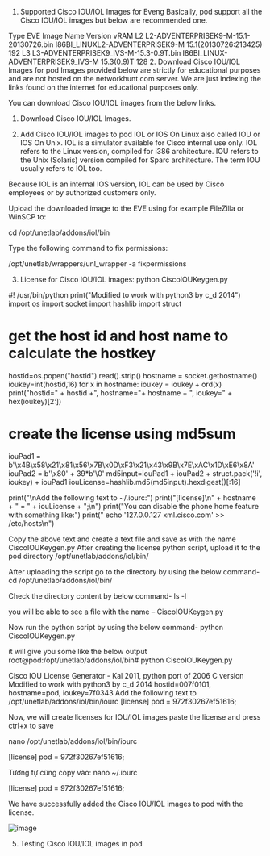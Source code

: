 1. Supported Cisco IOU/IOL Images for Eveng
Basically, pod support all the Cisco IOU/IOL images but below are recommended one.

Type	EVE Image Name	Version	vRAM
L2	L2-ADVENTERPRISEK9-M-15.1-20130726.bin	I86BI_LINUXL2-ADVENTERPRISEK9-M 15.1(20130726:213425)	192
L3	L3-ADVENTERPRISEK9_IVS-M-15.3-0.9T.bin	I86BI_LINUX-ADVENTERPRISEK9_IVS-M 15.3(0.9)T	128
2. Download Cisco IOU/IOL Images for pod
Images provided below are strictly for educational purposes and are not hosted on the networkhunt.com server. We are just indexing the links found on the internet for educational purposes only.

You can download Cisco IOU/IOL images from the below links.
1. Download Cisco IOU/IOL Images.

3. Add Cisco IOU/IOL images to pod
IOL or IOS On Linux also called IOU or IOS On Unix.
IOL is a simulator available for Cisco internal use only.
IOL refers to the Linux version, compiled for i386 architecture.
IOU refers to the Unix (Solaris) version compiled for Sparc architecture. The term IOU usually refers to IOL too.

Because IOL is an internal IOS version, IOL can be used by Cisco employees or by authorized customers only.

Upload the downloaded image to the EVE using for example FileZilla or WinSCP to:  

cd /opt/unetlab/addons/iol/bin

Type the following command to fix permissions:

/opt/unetlab/wrappers/unl_wrapper -a fixpermissions

3. License for Cisco IOU/IOL images:
python CiscoIOUKeygen.py

#! /usr/bin/python
print("Modified to work with python3 by c_d 2014")
import os
import socket
import hashlib
import struct

# get the host id and host name to calculate the hostkey
hostid=os.popen("hostid").read().strip()
hostname = socket.gethostname()
ioukey=int(hostid,16)
for x in hostname:
 ioukey = ioukey + ord(x)
print("hostid=" + hostid +", hostname="+ hostname + ", ioukey=" + hex(ioukey)[2:])

# create the license using md5sum
iouPad1 = b'\x4B\x58\x21\x81\x56\x7B\x0D\xF3\x21\x43\x9B\x7E\xAC\x1D\xE6\x8A'
iouPad2 = b'\x80' + 39*b'\0'
md5input=iouPad1 + iouPad2 + struct.pack('!i', ioukey) + iouPad1
iouLicense=hashlib.md5(md5input).hexdigest()[:16]

print("\nAdd the following text to ~/.iourc:")
print("[license]\n" + hostname + " = " + iouLicense + ";\n")
print("You can disable the phone home feature with something like:")
print(" echo '127.0.0.127 xml.cisco.com' >> /etc/hosts\n")

Copy the above text and create a text file and save as with the name CiscoIOUKeygen.py
After creating the license python script, upload it to the pod directory /opt/unetlab/addons/iol/bin/

After uploading the script go to the directory by using the below command-
cd /opt/unetlab/addons/iol/bin/

Check the directory content by below command-
ls -l

you will be able to see a file with the name – CiscoIOUKeygen.py

Now run the python script by using the below command-
python CiscoIOUKeygen.py

it will give you some like the below output
root@pod:/opt/unetlab/addons/iol/bin# python CiscoIOUKeygen.py

Cisco IOU License Generator - Kal 2011, python port of 2006 C version
Modified to work with python3 by c_d 2014
hostid=007f0101, hostname=pod, ioukey=7f0343 Add the following text to /opt/unetlab/addons/iol/bin/iourc
[license]
pod = 972f30267ef51616;

Now, we will create licenses for IOU/IOL images
paste the license and press ctrl+x to save

nano /opt/unetlab/addons/iol/bin/iourc

[license]
pod = 972f30267ef51616;

Tương tự cũng copy vào: nano ~/.iourc

[license]
pod = 972f30267ef51616;

We have successfully added the Cisco IOU/IOL images to pod with the license.

![image](https://github.com/PhDLeToanThang/handonlabs/assets/106635733/2ae81a1f-7f4a-425e-ab3b-9b754c473d47)

5. Testing Cisco IOU/IOL images in pod
